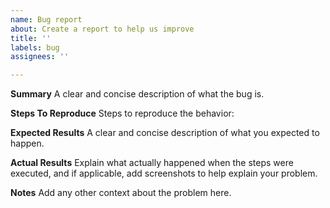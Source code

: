 ```yaml
---
name: Bug report
about: Create a report to help us improve
title: ''
labels: bug
assignees: ''

---
```


**Summary**
A clear and concise description of what the bug is.

**Steps To Reproduce**
Steps to reproduce the behavior:

**Expected Results**
A clear and concise description of what you expected to happen.

**Actual Results**
Explain what actually happened when the steps were executed, and if applicable, add screenshots to help explain your problem.

**Notes**
Add any other context about the problem here.
